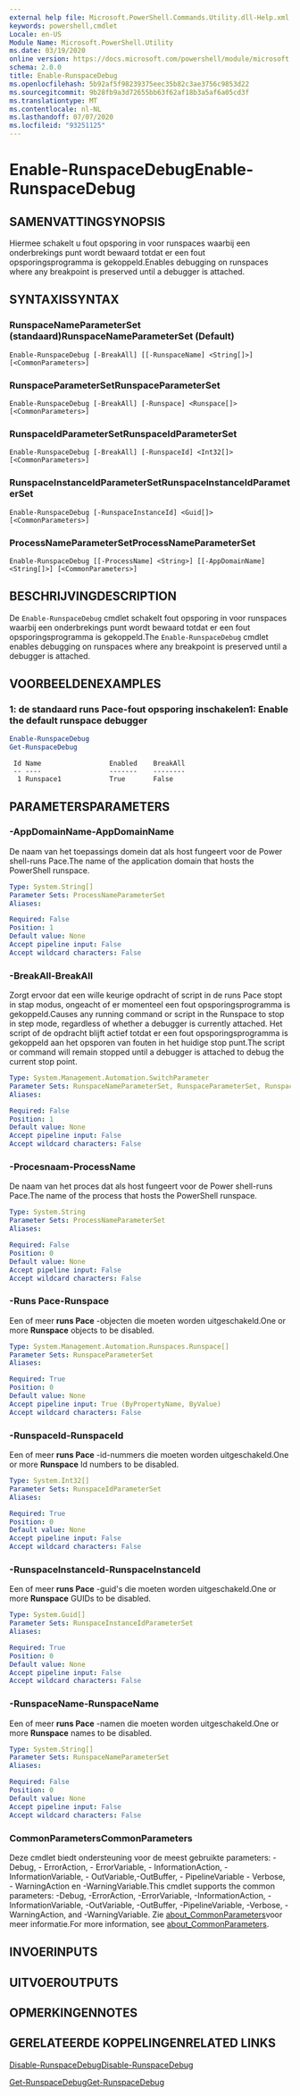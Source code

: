 ```yaml
---
external help file: Microsoft.PowerShell.Commands.Utility.dll-Help.xml
keywords: powershell,cmdlet
Locale: en-US
Module Name: Microsoft.PowerShell.Utility
ms.date: 03/19/2020
online version: https://docs.microsoft.com/powershell/module/microsoft.powershell.utility/enable-runspacedebug?view=powershell-6&WT.mc_id=ps-gethelp
schema: 2.0.0
title: Enable-RunspaceDebug
ms.openlocfilehash: 5b92af5f98239375eec35b82c3ae3756c9853d22
ms.sourcegitcommit: 9b28fb9a3d72655bb63f62af18b3a5af6a05cd3f
ms.translationtype: MT
ms.contentlocale: nl-NL
ms.lasthandoff: 07/07/2020
ms.locfileid: "93251125"
---
```

# <span data-ttu-id="63e3c-103">Enable-RunspaceDebug</span><span class="sxs-lookup"><span data-stu-id="63e3c-103">Enable-RunspaceDebug</span></span>

## <span data-ttu-id="63e3c-104">SAMENVATTING</span><span class="sxs-lookup"><span data-stu-id="63e3c-104">SYNOPSIS</span></span>
<span data-ttu-id="63e3c-105">Hiermee schakelt u fout opsporing in voor runspaces waarbij een onderbrekings punt wordt bewaard totdat er een fout opsporingsprogramma is gekoppeld.</span><span class="sxs-lookup"><span data-stu-id="63e3c-105">Enables debugging on runspaces where any breakpoint is preserved until a debugger is attached.</span></span>

## <span data-ttu-id="63e3c-106">SYNTAXIS</span><span class="sxs-lookup"><span data-stu-id="63e3c-106">SYNTAX</span></span>

### <span data-ttu-id="63e3c-107">RunspaceNameParameterSet (standaard)</span><span class="sxs-lookup"><span data-stu-id="63e3c-107">RunspaceNameParameterSet (Default)</span></span>

```
Enable-RunspaceDebug [-BreakAll] [[-RunspaceName] <String[]>] [<CommonParameters>]
```

### <span data-ttu-id="63e3c-108">RunspaceParameterSet</span><span class="sxs-lookup"><span data-stu-id="63e3c-108">RunspaceParameterSet</span></span>

```
Enable-RunspaceDebug [-BreakAll] [-Runspace] <Runspace[]> [<CommonParameters>]
```

### <span data-ttu-id="63e3c-109">RunspaceIdParameterSet</span><span class="sxs-lookup"><span data-stu-id="63e3c-109">RunspaceIdParameterSet</span></span>

```
Enable-RunspaceDebug [-BreakAll] [-RunspaceId] <Int32[]> [<CommonParameters>]
```

### <span data-ttu-id="63e3c-110">RunspaceInstanceIdParameterSet</span><span class="sxs-lookup"><span data-stu-id="63e3c-110">RunspaceInstanceIdParameterSet</span></span>

```
Enable-RunspaceDebug [-RunspaceInstanceId] <Guid[]> [<CommonParameters>]
```

### <span data-ttu-id="63e3c-111">ProcessNameParameterSet</span><span class="sxs-lookup"><span data-stu-id="63e3c-111">ProcessNameParameterSet</span></span>

```
Enable-RunspaceDebug [[-ProcessName] <String>] [[-AppDomainName] <String[]>] [<CommonParameters>]
```

## <span data-ttu-id="63e3c-112">BESCHRIJVING</span><span class="sxs-lookup"><span data-stu-id="63e3c-112">DESCRIPTION</span></span>

<span data-ttu-id="63e3c-113">De `Enable-RunspaceDebug` cmdlet schakelt fout opsporing in voor runspaces waarbij een onderbrekings punt wordt bewaard totdat er een fout opsporingsprogramma is gekoppeld.</span><span class="sxs-lookup"><span data-stu-id="63e3c-113">The `Enable-RunspaceDebug` cmdlet enables debugging on runspaces where any breakpoint is preserved until a debugger is attached.</span></span>

## <span data-ttu-id="63e3c-114">VOORBEELDEN</span><span class="sxs-lookup"><span data-stu-id="63e3c-114">EXAMPLES</span></span>

### <span data-ttu-id="63e3c-115">1: de standaard runs Pace-fout opsporing inschakelen</span><span class="sxs-lookup"><span data-stu-id="63e3c-115">1: Enable the default runspace debugger</span></span>

```powershell
Enable-RunspaceDebug
Get-RunspaceDebug
```

```Output
 Id Name                 Enabled    BreakAll
 -- ----                 -------    --------
  1 Runspace1            True       False
```

## <span data-ttu-id="63e3c-116">PARAMETERS</span><span class="sxs-lookup"><span data-stu-id="63e3c-116">PARAMETERS</span></span>

### <span data-ttu-id="63e3c-117">-AppDomainName</span><span class="sxs-lookup"><span data-stu-id="63e3c-117">-AppDomainName</span></span>

<span data-ttu-id="63e3c-118">De naam van het toepassings domein dat als host fungeert voor de Power shell-runs Pace.</span><span class="sxs-lookup"><span data-stu-id="63e3c-118">The name of the application domain that hosts the PowerShell runspace.</span></span>

```yaml
Type: System.String[]
Parameter Sets: ProcessNameParameterSet
Aliases:

Required: False
Position: 1
Default value: None
Accept pipeline input: False
Accept wildcard characters: False
```

### <span data-ttu-id="63e3c-119">-BreakAll</span><span class="sxs-lookup"><span data-stu-id="63e3c-119">-BreakAll</span></span>

<span data-ttu-id="63e3c-120">Zorgt ervoor dat een wille keurige opdracht of script in de runs Pace stopt in stap modus, ongeacht of er momenteel een fout opsporingsprogramma is gekoppeld.</span><span class="sxs-lookup"><span data-stu-id="63e3c-120">Causes any running command or script in the Runspace to stop in step mode, regardless of whether a debugger is currently attached.</span></span> <span data-ttu-id="63e3c-121">Het script of de opdracht blijft actief totdat er een fout opsporingsprogramma is gekoppeld aan het opsporen van fouten in het huidige stop punt.</span><span class="sxs-lookup"><span data-stu-id="63e3c-121">The script or command will remain stopped until a debugger is attached to debug the current stop point.</span></span>

```yaml
Type: System.Management.Automation.SwitchParameter
Parameter Sets: RunspaceNameParameterSet, RunspaceParameterSet, RunspaceIdParameterSet
Aliases:

Required: False
Position: 1
Default value: None
Accept pipeline input: False
Accept wildcard characters: False
```

### <span data-ttu-id="63e3c-122">-Procesnaam</span><span class="sxs-lookup"><span data-stu-id="63e3c-122">-ProcessName</span></span>

<span data-ttu-id="63e3c-123">De naam van het proces dat als host fungeert voor de Power shell-runs Pace.</span><span class="sxs-lookup"><span data-stu-id="63e3c-123">The name of the process that hosts the PowerShell runspace.</span></span>

```yaml
Type: System.String
Parameter Sets: ProcessNameParameterSet
Aliases:

Required: False
Position: 0
Default value: None
Accept pipeline input: False
Accept wildcard characters: False
```

### <span data-ttu-id="63e3c-124">-Runs Pace</span><span class="sxs-lookup"><span data-stu-id="63e3c-124">-Runspace</span></span>

<span data-ttu-id="63e3c-125">Een of meer **runs Pace** -objecten die moeten worden uitgeschakeld.</span><span class="sxs-lookup"><span data-stu-id="63e3c-125">One or more **Runspace** objects to be disabled.</span></span>

```yaml
Type: System.Management.Automation.Runspaces.Runspace[]
Parameter Sets: RunspaceParameterSet
Aliases:

Required: True
Position: 0
Default value: None
Accept pipeline input: True (ByPropertyName, ByValue)
Accept wildcard characters: False
```

### <span data-ttu-id="63e3c-126">-RunspaceId</span><span class="sxs-lookup"><span data-stu-id="63e3c-126">-RunspaceId</span></span>

<span data-ttu-id="63e3c-127">Een of meer **runs Pace** -id-nummers die moeten worden uitgeschakeld.</span><span class="sxs-lookup"><span data-stu-id="63e3c-127">One or more **Runspace** Id numbers to be disabled.</span></span>

```yaml
Type: System.Int32[]
Parameter Sets: RunspaceIdParameterSet
Aliases:

Required: True
Position: 0
Default value: None
Accept pipeline input: False
Accept wildcard characters: False
```

### <span data-ttu-id="63e3c-128">-RunspaceInstanceId</span><span class="sxs-lookup"><span data-stu-id="63e3c-128">-RunspaceInstanceId</span></span>

<span data-ttu-id="63e3c-129">Een of meer **runs Pace** -guid's die moeten worden uitgeschakeld.</span><span class="sxs-lookup"><span data-stu-id="63e3c-129">One or more **Runspace** GUIDs to be disabled.</span></span>

```yaml
Type: System.Guid[]
Parameter Sets: RunspaceInstanceIdParameterSet
Aliases:

Required: True
Position: 0
Default value: None
Accept pipeline input: False
Accept wildcard characters: False
```

### <span data-ttu-id="63e3c-130">-RunspaceName</span><span class="sxs-lookup"><span data-stu-id="63e3c-130">-RunspaceName</span></span>

<span data-ttu-id="63e3c-131">Een of meer **runs Pace** -namen die moeten worden uitgeschakeld.</span><span class="sxs-lookup"><span data-stu-id="63e3c-131">One or more **Runspace** names to be disabled.</span></span>

```yaml
Type: System.String[]
Parameter Sets: RunspaceNameParameterSet
Aliases:

Required: False
Position: 0
Default value: None
Accept pipeline input: False
Accept wildcard characters: False
```

### <span data-ttu-id="63e3c-132">CommonParameters</span><span class="sxs-lookup"><span data-stu-id="63e3c-132">CommonParameters</span></span>

<span data-ttu-id="63e3c-133">Deze cmdlet biedt ondersteuning voor de meest gebruikte parameters: -Debug, - ErrorAction, - ErrorVariable, - InformationAction, -InformationVariable, - OutVariable,-OutBuffer, - PipelineVariable - Verbose, - WarningAction en -WarningVariable.</span><span class="sxs-lookup"><span data-stu-id="63e3c-133">This cmdlet supports the common parameters: -Debug, -ErrorAction, -ErrorVariable, -InformationAction, -InformationVariable, -OutVariable, -OutBuffer, -PipelineVariable, -Verbose, -WarningAction, and -WarningVariable.</span></span> <span data-ttu-id="63e3c-134">Zie [about_CommonParameters](https://go.microsoft.com/fwlink/?LinkID=113216)voor meer informatie.</span><span class="sxs-lookup"><span data-stu-id="63e3c-134">For more information, see [about_CommonParameters](https://go.microsoft.com/fwlink/?LinkID=113216).</span></span>

## <span data-ttu-id="63e3c-135">INVOER</span><span class="sxs-lookup"><span data-stu-id="63e3c-135">INPUTS</span></span>

## <span data-ttu-id="63e3c-136">UITVOER</span><span class="sxs-lookup"><span data-stu-id="63e3c-136">OUTPUTS</span></span>

## <span data-ttu-id="63e3c-137">OPMERKINGEN</span><span class="sxs-lookup"><span data-stu-id="63e3c-137">NOTES</span></span>

## <span data-ttu-id="63e3c-138">GERELATEERDE KOPPELINGEN</span><span class="sxs-lookup"><span data-stu-id="63e3c-138">RELATED LINKS</span></span>

[<span data-ttu-id="63e3c-139">Disable-RunspaceDebug</span><span class="sxs-lookup"><span data-stu-id="63e3c-139">Disable-RunspaceDebug</span></span>](Disable-RunspaceDebug.md)

[<span data-ttu-id="63e3c-140">Get-RunspaceDebug</span><span class="sxs-lookup"><span data-stu-id="63e3c-140">Get-RunspaceDebug</span></span>](Get-RunspaceDebug.md)

